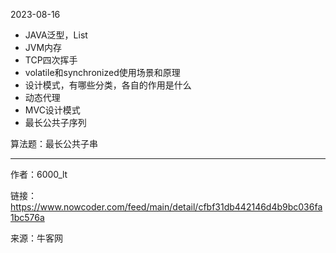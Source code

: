 2023-08-16

+ JAVA泛型，List
+ JVM内存
+ TCP四次挥手
+ volatile和synchronized使用场景和原理
+ 设计模式，有哪些分类，各自的作用是什么
+ 动态代理
+ MVC设计模式
+ 最长公共子序列

算法题：最长公共子串

------
作者：6000_lt

链接：https://www.nowcoder.com/feed/main/detail/cfbf31db442146d4b9bc036fa1bc576a

来源：牛客网